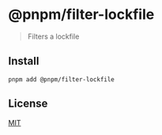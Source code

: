 # @pnpm/filter-lockfile

> Filters a lockfile

## Install

```
pnpm add @pnpm/filter-lockfile
```

## License

[MIT](LICENSE)
